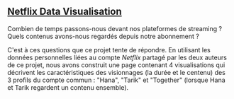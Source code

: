 ## [Netflix Data Visualisation](https://boumaza-sebia.github.io/dataviz-netflix/)


Combien de temps passons-nous devant nos plateformes de streaming ? Quels contenus avons-nous regardés depuis notre abonnement ?

C'est à ces questions que ce projet tente de répondre. En utilisant les données personnelles liées au compte *Netflix* partagé par les deux auteurs de ce projet, nous avons construit une page contenant 4 visualisations qui décrivent les caractéristiques des visionnages (la durée et le centenu) des 3 profils du compte commun : "Hana", "Tarik" et "Together" (lorsque Hana et Tarik regardent un contenu ensemble).
